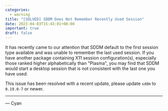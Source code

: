 ```yaml
---
categories:
  - warning
title: "[SOLVED] SDDM Does Not Remember Recently Used Session"
date: 2023-04-03T15:43:01+08:00
important: true
draft: false
---
```


It has recently came to our attention that SDDM default to the first session type available and was unable to remember the last used session. If you have another package containing X11 session configuration(s), especially those ranked higher alphabetically than "Plasma", you may find that SDDM would start a desktop session that is not consistent with the last one you have used.

This issue has been resolved with a recent update, please update `sddm` to `0.19.0-7` or newer.

---

— Cyan

